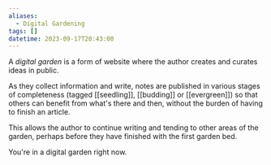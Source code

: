 ```yaml
---
aliases:
  - Digital Gardening
tags: []
datetime: 2023-09-17T20:43:00
---
```

A *digital garden* is a form of website where the author creates and curates ideas in public. 

As they collect information and write, notes are published in various stages of completeness (tagged [[seedling]], [[budding]] or [[evergreen]]) so that others can benefit from what's there and then, without the burden of having to finish an article. 

This allows the author to continue writing and tending to other areas of the garden, perhaps before they have finished with the first garden bed.

You're in a digital garden right now.
